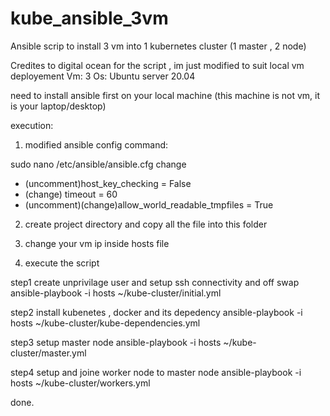 # kube_ansible_3vm
Ansible scrip to install 3 vm into 1 kubernetes cluster (1 master , 2 node) 

Credites to digital ocean for the script , im just modified to suit local vm deployement
Vm: 3 
Os:
Ubuntu server 20.04 

need to install ansible first on your local machine (this machine is not vm, it is your laptop/desktop)

execution:
1. modified ansible config
  command:
  
  sudo nano /etc/ansible/ansible.cfg
    change 
   - (uncomment)host_key_checking = False
   - (change) timeout = 60
   - (uncomment)(change)allow_world_readable_tmpfiles = True

2. create project directory and copy all the file into this folder 

3. change your vm ip inside hosts file 

4. execute the script 

  step1 create unprivilage user and setup ssh connectivity and off swap  
  ansible-playbook -i hosts ~/kube-cluster/initial.yml
  
  step2 install kubenetes , docker and its depedency 
  ansible-playbook -i hosts ~/kube-cluster/kube-dependencies.yml
  
  step3 setup master node
  ansible-playbook -i hosts ~/kube-cluster/master.yml
  
  step4 setup and joine worker node to master node
  ansible-playbook -i hosts ~/kube-cluster/workers.yml
  
 done.
  



